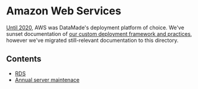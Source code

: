 # Amazon Web Services

[Until 2020](https://datamade.us/blog/why-were-switching-to-heroku/), AWS was
DataMade's deployment platform of choice. We've sunset documentation of [our
custom deployment framework and practices](https://github.com/datamade/deploy-a-site/),
however we've migrated still-relevant documentation to this directory.

## Contents

- [RDS](rds.md)
- [Annual server maintenace](annual-server-maintenance.md)
